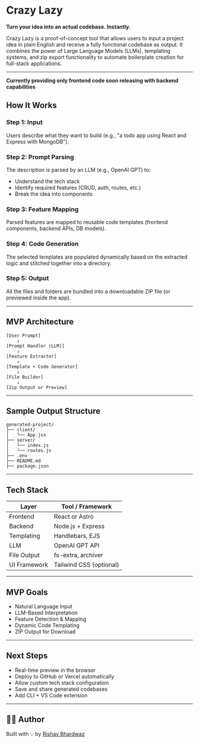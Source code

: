 # Crazy Lazy

**Turn your idea into an actual codebase. Instantly.**

Crazy Lazy is a proof-of-concept tool that allows users to input a project idea in plain English and receive a fully functional codebase as output. It combines the power of Large Language Models (LLMs), templating systems, and zip export functionality to automate boilerplate creation for full-stack applications.

---
**Currently providing only frontend code soon releasing with backend capabilities**

## How It Works

### Step 1: Input
Users describe what they want to build (e.g., "a todo app using React and Express with MongoDB").

### Step 2: Prompt Parsing
The description is parsed by an LLM (e.g., OpenAI GPT) to:
- Understand the tech stack
- Identify required features (CRUD, auth, routes, etc.)
- Break the idea into components

### Step 3: Feature Mapping
Parsed features are mapped to reusable code templates (frontend components, backend APIs, DB models).

### Step 4: Code Generation
The selected templates are populated dynamically based on the extracted logic and stitched together into a directory.

### Step 5: Output
All the files and folders are bundled into a downloadable ZIP file (or previewed inside the app).

---

## MVP Architecture

```
[User Prompt] 
    ↓
[Prompt Handler (LLM)] 
    ↓
[Feature Extractor] 
    ↓
[Template + Code Generator] 
    ↓
[File Builder] 
    ↓
[Zip Output or Preview]
```

---

## Sample Output Structure

```
generated-project/
├── client/
│   └── App.jsx
├── server/
│   └── index.js
│   └── routes.js
├── .env
├── README.md
├── package.json
```

---

## Tech Stack

| Layer       | Tool / Framework |
|-------------|------------------|
| Frontend    | React or Astro   |
| Backend     | Node.js + Express|
| Templating  | Handlebars, EJS  |
| LLM         | OpenAI GPT API   |
| File Output | fs-extra, archiver |
| UI Framework| Tailwind CSS (optional) |

---

## MVP Goals

- Natural Language Input
- LLM-Based Interpretation
- Feature Detection & Mapping
- Dynamic Code Templating
- ZIP Output for Download

---

## Next Steps

- Real-time preview in the browser
- Deploy to GitHub or Vercel automatically
- Allow custom tech stack configuration
- Save and share generated codebases
- Add CLI + VS Code extension

---


## 👨‍💻 Author

Built with 💡 by [Rishav Bhardwaz](https://github.com/rishav-bhardwaz)

```